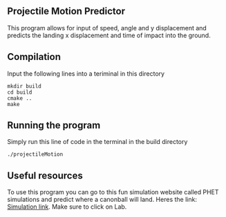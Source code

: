 ## Projectile Motion Predictor ##
This program allows for input of speed, angle and y displacement and predicts the landing
x displacement and time of impact into the ground.

## Compilation ##
Input the following lines into a teriminal in this directory

	mkdir build
	cd build
	cmake ..
	make

## Running the program ##
Simply run this line of code in the terminal in the build directory

	./projectileMotion

## Useful resources ##
To use this program you can go to this fun simulation website
called PHET simulations and predict where a canonball will land.
Heres the link: [Simulation link]("https://phet.colorado.edu/sims/html/projectile-motion/latest/projectile-motion_en.html").
Make sure to click on Lab.

